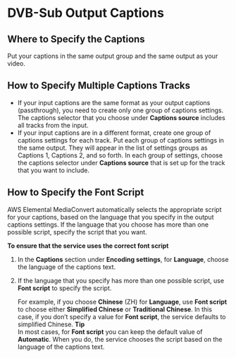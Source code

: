 # DVB\-Sub Output Captions<a name="dvb-sub-output-captions"></a>

## Where to Specify the Captions<a name="where-dvb-sub-output-captions"></a>

Put your captions in the same output group and the same output as your video\.

## How to Specify Multiple Captions Tracks<a name="multilang-dvb-sub-output-captions"></a>
+ If your input captions are the same format as your output captions \(passthrough\), you need to create only one group of captions settings\. The captions selector that you choose under **Captions source** includes all tracks from the input\.
+ If your input captions are in a different format, create one group of captions settings for each track\. Put each group of captions settings in the same output\. They will appear in the list of settings groups as Captions 1, Captions 2, and so forth\. In each group of settings, choose the captions selector under **Captions source** that is set up for the track that you want to include\.

## How to Specify the Font Script<a name="how-to-specify-lang-script-dvb-sub"></a>

AWS Elemental MediaConvert automatically selects the appropriate script for your captions, based on the language that you specify in the output captions settings\. If the language that you choose has more than one possible script, specify the script that you want\.

**To ensure that the service uses the correct font script**

1. In the **Captions** section under **Encoding settings**, for **Language**, choose the language of the captions text\.

1. If the language that you specify has more than one possible script, use **Font script** to specify the script\.

   For example, if you choose **Chinese** \(ZH\) for **Language**, use **Font script** to choose either **Simplified Chinese** or **Traditional Chinese**\. In this case, if you don’t specify a value for **Font script**, the service defaults to simplified Chinese\. 
**Tip**  
In most cases, for **Font script** you can keep the default value of **Automatic**\. When you do, the service chooses the script based on the language of the captions text\.